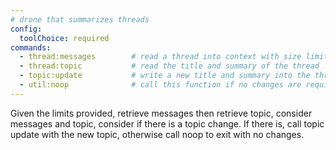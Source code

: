 ```yaml
---
# drone that summarizes threads
config:
  toolChoice: required
commands:
  - thread:messages        # read a thread into context with size limits
  - thread:topic           # read the title and summary of the thread
  - topic:update           # write a new title and summary into the thread
  - util:noop              # call this function if no changes are required
---
```


Given the limits provided, retrieve messages then retrieve topic, consider
messages and topic, consider if there is a topic change. If there is, call topic
update with the new topic, otherwise call noop to exit with no changes.

